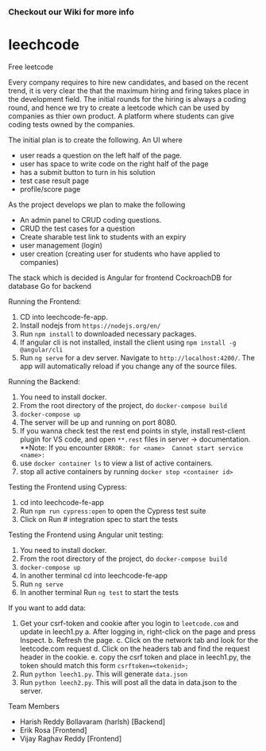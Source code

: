 
### Checkout our Wiki for more info

# leechcode

Free leetcode

Every company requires to hire new candidates, and based on the recent trend, it is very clear the that the maximum hiring and firing takes place in the development field. The initial rounds for the hiring is always a coding round, and hence we try to create a leetcode which can be used by companies as thier own product. A platform where students can give coding tests owned by the companies.

The initial plan is to create the following.
An UI where
  - user reads a question on the left half of the page.
  - user has space to write code on the right half of the page
  - has a submit button to turn in his solution
  - test case result page
  - profile/score page

As the project develops
we plan to make the following
  - An admin panel to CRUD coding questions.
  - CRUD the test cases for a question
  - Create sharable test link to students with an expiry
  - user management (login)
  - user creation (creating user for students who have applied to companies)

The stack which is decided is
Angular for frontend
CockroachDB for database
Go for backend

Running the Frontend:
1. CD into leechcode-fe-app.
2. Install nodejs from `https://nodejs.org/en/`
3. Run `npm install` to downloaded necessary packages.
4. If angular cli is not installed, install the client using `npm install -g @angular/cli`
4. Run `ng serve` for a dev server. Navigate to `http://localhost:4200/`. The app will automatically reload if you change any of the source files.

Running the Backend:
1. You need to install docker.
2. From the root directory of the project, do `docker-compose build`
3. `docker-compose up`
4. The server will be up and running on port 8080. 
5. If you wanna check test the rest end points in style, install rest-client plugin for VS code, and open `**.rest` files in server -> documentation.
**Note: If you encounter `ERROR: for <name>  Cannot start service <name>:`
1. use `docker container ls` to view a list of active containers.
2. stop all active containers by running `docker stop <container id>`

Testing the Frontend using Cypress:
1. cd into leechcode-fe-app
2. Run `npm run cypress:open` to open the Cypress test suite
3. Click on Run # integration spec to start the tests

Testing the Frontend using Angular unit testing: 
1. You need to install docker.
2. From the root directory of the project, do `docker-compose build`
3. `docker-compose up`
4. In another terminal cd into leechcode-fe-app
5. Run `ng serve`
6. In another terminal Run `ng test` to start the tests

If you want to add data:
  1. Get your csrf-token and cookie after you login to `leetcode.com` and update in leech1.py
    a. After logging in, right-click on the page and press Inspect.
    b. Refresh the page.
    c. Click on the network tab and look for the leetcode.com request 
    d. Click on the headers tab and find the request header in the cookie.
    e. copy the csrf token and place in leech1.py, the token should match this form `csrftoken=<tokenid>;`
  2. Run `python leech1.py`. This will generate `data.json`
  3. Run `python leech2.py`. This will post all the data in data.json to the server.

Team Members
 - Harish Reddy Bollavaram (harlsh) [Backend]
 - Erik Rosa [Frontend]
 - Vijay Raghav Reddy [Frontend]

